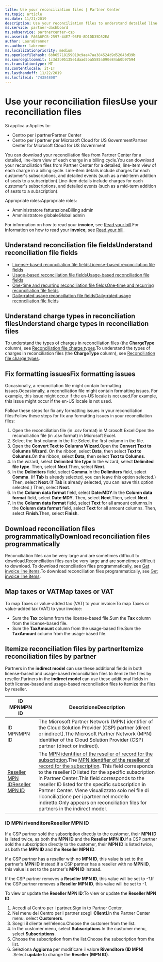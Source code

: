 ```yaml
---
title: Use your reconciliation files | Partner Center
ms.topic: article
ms.date: 11/21/2019
description: Use your reconciliation files to understand detailed line-item views of Partner Center charges.
ms.service: partner-dashboard
ms.subservice: partnercenter-csp
ms.assetid: FA6A6FCB-2597-44E7-93F8-8D1DD35D52EA
author: LauraBrenner
ms.author: labrenne
ms.localizationpriority: medium
ms.openlocfilehash: 6bb65718159019c9ae47aa384524d9d52043d39b
ms.sourcegitcommit: 1c3d3b95135e1daad5ba5585a090e84ab0b97594
ms.translationtype: MT
ms.contentlocale: it-IT
ms.lasthandoff: 11/22/2019
ms.locfileid: "74384808"
---
```

# <a name="use-your-reconciliation-files"></a><span data-ttu-id="98502-103">Use your reconciliation files</span><span class="sxs-lookup"><span data-stu-id="98502-103">Use your reconciliation files</span></span>

<span data-ttu-id="98502-104">Si applica a:</span><span class="sxs-lookup"><span data-stu-id="98502-104">Applies to:</span></span>

- <span data-ttu-id="98502-105">Centro per i partner</span><span class="sxs-lookup"><span data-stu-id="98502-105">Partner Center</span></span>
- <span data-ttu-id="98502-106">Centro per i partner per Microsoft Cloud for US Government</span><span class="sxs-lookup"><span data-stu-id="98502-106">Partner Center for Microsoft Cloud for US Government</span></span>

<span data-ttu-id="98502-107">You can download your reconciliation files from Partner Center for a detailed, line-item view of each charge in a billing cycle.</span><span class="sxs-lookup"><span data-stu-id="98502-107">You can download your reconciliation files from Partner Center for a detailed, line-item view of each charge in a billing cycle.</span></span> <span data-ttu-id="98502-108">Line-item details include charges for each customer's subscriptions, and detailed events (such as a mid-term addition of seats to a subscription).</span><span class="sxs-lookup"><span data-stu-id="98502-108">Line-item details include charges for each customer's subscriptions, and detailed events (such as a mid-term addition of seats to a subscription).</span></span>

<span data-ttu-id="98502-109">Appropriate roles:</span><span class="sxs-lookup"><span data-stu-id="98502-109">Appropriate roles:</span></span>

- <span data-ttu-id="98502-110">Amministratore fatturazione</span><span class="sxs-lookup"><span data-stu-id="98502-110">Billing admin</span></span>
- <span data-ttu-id="98502-111">Amministratore globale</span><span class="sxs-lookup"><span data-stu-id="98502-111">Global admin</span></span>

<span data-ttu-id="98502-112">For information on how to read your **invoice**, see [Read your bill](read-your-bill.md).</span><span class="sxs-lookup"><span data-stu-id="98502-112">For information on how to read your **invoice**, see [Read your bill](read-your-bill.md).</span></span>

## <a name="understand-reconciliation-file-fields"></a><span data-ttu-id="98502-113">Understand reconciliation file fields</span><span class="sxs-lookup"><span data-stu-id="98502-113">Understand reconciliation file fields</span></span>

- [<span data-ttu-id="98502-114">License-based reconciliation file fields</span><span class="sxs-lookup"><span data-stu-id="98502-114">License-based reconciliation file fields</span></span>](license-based-recon-files.md)
- [<span data-ttu-id="98502-115">Usage-based reconciliation file fields</span><span class="sxs-lookup"><span data-stu-id="98502-115">Usage-based reconciliation file fields</span></span>](usage-based-recon-files.md)
- [<span data-ttu-id="98502-116">One-time and recurring reconciliation file fields</span><span class="sxs-lookup"><span data-stu-id="98502-116">One-time and recurring reconciliation file fields</span></span>](one-time-recurring-recon-files.md)
- [<span data-ttu-id="98502-117">Daily-rated usage reconciliation file fields</span><span class="sxs-lookup"><span data-stu-id="98502-117">Daily-rated usage reconciliation file fields</span></span>](daily-rated-usage-recon-files.md)

## <a name="understand-charge-types-in-reconciliation-files"></a><span data-ttu-id="98502-118">Understand charge types in reconciliation files</span><span class="sxs-lookup"><span data-stu-id="98502-118">Understand charge types in reconciliation files</span></span>

<span data-ttu-id="98502-119">To understand the types of charges in reconciliation files (the **ChargeType** column), see [Reconciliation file charge types](recon-file-charge-types.md).</span><span class="sxs-lookup"><span data-stu-id="98502-119">To understand the types of charges in reconciliation files (the **ChargeType** column), see [Reconciliation file charge types](recon-file-charge-types.md).</span></span>

## <a name="fix-formatting-issues"></a><span data-ttu-id="98502-120">Fix formatting issues</span><span class="sxs-lookup"><span data-stu-id="98502-120">Fix formatting issues</span></span>

<span data-ttu-id="98502-121">Occasionally, a reconciliation file might contain formatting issues.</span><span class="sxs-lookup"><span data-stu-id="98502-121">Occasionally, a reconciliation file might contain formatting issues.</span></span> <span data-ttu-id="98502-122">For example, this issue might occur if the en-US locale is not used.</span><span class="sxs-lookup"><span data-stu-id="98502-122">For example, this issue might occur if the en-US locale is not used.</span></span>

<span data-ttu-id="98502-123">Follow these steps for fix any formatting issues in your reconciliation files:</span><span class="sxs-lookup"><span data-stu-id="98502-123">Follow these steps for fix any formatting issues in your reconciliation files:</span></span>

1. <span data-ttu-id="98502-124">Open the reconciliation file (in .csv format) in Microsoft Excel.</span><span class="sxs-lookup"><span data-stu-id="98502-124">Open the reconciliation file (in .csv format) in Microsoft Excel.</span></span>
2. <span data-ttu-id="98502-125">Select the first column in the file.</span><span class="sxs-lookup"><span data-stu-id="98502-125">Select the first column in the file.</span></span>
3. <span data-ttu-id="98502-126">Open the **Convert Text to Columns Wizard**.</span><span class="sxs-lookup"><span data-stu-id="98502-126">Open the **Convert Text to Columns Wizard**.</span></span> <span data-ttu-id="98502-127">On the ribbon, select **Data**, then select **Text to Columns**.</span><span class="sxs-lookup"><span data-stu-id="98502-127">On the ribbon, select **Data**, then select **Text to Columns**.</span></span>
4. <span data-ttu-id="98502-128">In the wizard, select **Delimited file type**.</span><span class="sxs-lookup"><span data-stu-id="98502-128">In the wizard, select **Delimited file type**.</span></span> <span data-ttu-id="98502-129">Then, select **Next**.</span><span class="sxs-lookup"><span data-stu-id="98502-129">Then, select **Next**.</span></span>
5. <span data-ttu-id="98502-130">In the **Delimiters** field, select **Comma**.</span><span class="sxs-lookup"><span data-stu-id="98502-130">In the **Delimiters** field, select **Comma**.</span></span> <span data-ttu-id="98502-131">(If **Tab** is already selected, you can leave this option selected.) Then, select **Next**.</span><span class="sxs-lookup"><span data-stu-id="98502-131">(If **Tab** is already selected, you can leave this option selected.) Then, select **Next**.</span></span>
6. <span data-ttu-id="98502-132">In the **Column data format** field, select **Date:MDY**.</span><span class="sxs-lookup"><span data-stu-id="98502-132">In the **Column data format** field, select **Date:MDY**.</span></span> <span data-ttu-id="98502-133">Then, select **Next**.</span><span class="sxs-lookup"><span data-stu-id="98502-133">Then, select **Next**.</span></span>
7. <span data-ttu-id="98502-134">In the **Column data format** field, select **Text** for all amount columns.</span><span class="sxs-lookup"><span data-stu-id="98502-134">In the **Column data format** field, select **Text** for all amount columns.</span></span> <span data-ttu-id="98502-135">Then, select **Finish**.</span><span class="sxs-lookup"><span data-stu-id="98502-135">Then, select **Finish**.</span></span>

## <a name="download-reconciliation-files-programmatically"></a><span data-ttu-id="98502-136">Download reconciliation files programmatically</span><span class="sxs-lookup"><span data-stu-id="98502-136">Download reconciliation files programmatically</span></span>

<span data-ttu-id="98502-137">Reconciliation files can be very large and are sometimes difficult to download.</span><span class="sxs-lookup"><span data-stu-id="98502-137">Reconciliation files can be very large and are sometimes difficult to download.</span></span> <span data-ttu-id="98502-138">To download reconciliation files programmatically, see [Get invoice line items](https://docs.microsoft.com/partner-center/develop/get-invoiceline-items).</span><span class="sxs-lookup"><span data-stu-id="98502-138">To download reconciliation files programmatically, see [Get invoice line items](https://docs.microsoft.com/partner-center/develop/get-invoiceline-items).</span></span>

## <a name="map-taxes-or-vat"></a><span data-ttu-id="98502-139">Map taxes or VAT</span><span class="sxs-lookup"><span data-stu-id="98502-139">Map taxes or VAT</span></span>

<span data-ttu-id="98502-140">To map Taxes or value-added tax (VAT) to your invoice:</span><span class="sxs-lookup"><span data-stu-id="98502-140">To map Taxes or value-added tax (VAT) to your invoice:</span></span>

- <span data-ttu-id="98502-141">Sum the **Tax** column from the license-based file.</span><span class="sxs-lookup"><span data-stu-id="98502-141">Sum the **Tax** column from the license-based file.</span></span>
- <span data-ttu-id="98502-142">Sum the **TaxAmount** column from the usage-based file.</span><span class="sxs-lookup"><span data-stu-id="98502-142">Sum the **TaxAmount** column from the usage-based file.</span></span>

## <a name="itemize-reconciliation-files-by-partner"></a><span data-ttu-id="98502-143">Itemize reconciliation files by partner</span><span class="sxs-lookup"><span data-stu-id="98502-143">Itemize reconciliation files by partner</span></span>

<span data-ttu-id="98502-144">Partners in the **indirect model** can use these additional fields in both license-based and usage-based reconciliation files to itemize the files by reseller.</span><span class="sxs-lookup"><span data-stu-id="98502-144">Partners in the **indirect model** can use these additional fields in both license-based and usage-based reconciliation files to itemize the files by reseller.</span></span>

| <span data-ttu-id="98502-145">ID MPN</span><span class="sxs-lookup"><span data-stu-id="98502-145">MPN ID</span></span> | <span data-ttu-id="98502-146">Descrizione</span><span class="sxs-lookup"><span data-stu-id="98502-146">Description</span></span> |
| ------ | ----------- |
| <span data-ttu-id="98502-147">ID MPN</span><span class="sxs-lookup"><span data-stu-id="98502-147">MPN ID</span></span> | <span data-ttu-id="98502-148">The Microsoft Partner Network (MPN) identifier of the Cloud Solution Provider (CSP) partner (direct or indirect).</span><span class="sxs-lookup"><span data-stu-id="98502-148">The Microsoft Partner Network (MPN) identifier of the Cloud Solution Provider (CSP) partner (direct or indirect).</span></span> |
| [<span data-ttu-id="98502-149">Reseller MPN ID</span><span class="sxs-lookup"><span data-stu-id="98502-149">Reseller MPN ID</span></span>](#reseller-mpn-id) | <span data-ttu-id="98502-150">The [MPN identifier of the reseller of record for the subscription](#reseller-mpn-id).</span><span class="sxs-lookup"><span data-stu-id="98502-150">The [MPN identifier of the reseller of record for the subscription](#reseller-mpn-id).</span></span> <span data-ttu-id="98502-151">This field corresponds to the reseller ID listed for the specific subscription in Partner Center.</span><span class="sxs-lookup"><span data-stu-id="98502-151">This field corresponds to the reseller ID listed for the specific subscription in Partner Center.</span></span> <span data-ttu-id="98502-152">Viene visualizzato solo nei file di riconciliazione per i partner nel modello indiretto.</span><span class="sxs-lookup"><span data-stu-id="98502-152">Only appears on reconciliation files for partners in the indirect model.</span></span> |

### <a name="reseller-mpn-id"></a><span data-ttu-id="98502-153">ID MPN rivenditore</span><span class="sxs-lookup"><span data-stu-id="98502-153">Reseller MPN ID</span></span>

<span data-ttu-id="98502-154">If a CSP partner sold the subscription directly to the customer, their **MPN ID** is listed twice, as both the **MPN ID** and the **Reseller MPN ID**.</span><span class="sxs-lookup"><span data-stu-id="98502-154">If a CSP partner sold the subscription directly to the customer, their **MPN ID** is listed twice, as both the **MPN ID** and the **Reseller MPN ID**.</span></span>

<span data-ttu-id="98502-155">If a CSP partner has a reseller with no **MPN ID**, this value is set to the partner's **MPN ID** instead.</span><span class="sxs-lookup"><span data-stu-id="98502-155">If a CSP partner has a reseller with no **MPN ID**, this value is set to the partner's **MPN ID** instead.</span></span>

<span data-ttu-id="98502-156">If the CSP partner removes a **Reseller MPN ID**, this value will be set to *-1*.</span><span class="sxs-lookup"><span data-stu-id="98502-156">If the CSP partner removes a **Reseller MPN ID**, this value will be set to *-1*.</span></span>

<span data-ttu-id="98502-157">To view or update the **Reseller MPN ID**:</span><span class="sxs-lookup"><span data-stu-id="98502-157">To view or update the **Reseller MPN ID**:</span></span>

1. <span data-ttu-id="98502-158">Accedi al Centro per i partner.</span><span class="sxs-lookup"><span data-stu-id="98502-158">Sign in to Partner Center.</span></span>
2. <span data-ttu-id="98502-159">Nel menu del Centro per i partner scegli **Clienti**.</span><span class="sxs-lookup"><span data-stu-id="98502-159">In the Partner Center menu, select **Customers**.</span></span>
3. <span data-ttu-id="98502-160">Scegli il cliente nell'elenco.</span><span class="sxs-lookup"><span data-stu-id="98502-160">Choose the customer from the list.</span></span>
4. <span data-ttu-id="98502-161">In the customer menu, select **Subscriptions**.</span><span class="sxs-lookup"><span data-stu-id="98502-161">In the customer menu, select **Subscriptions**.</span></span>
5. <span data-ttu-id="98502-162">Choose the subscription from the list.</span><span class="sxs-lookup"><span data-stu-id="98502-162">Choose the subscription from the list.</span></span>
6. <span data-ttu-id="98502-163">Seleziona **Aggiorna** per modificare il valore **Rivenditore (ID MPN)** .</span><span class="sxs-lookup"><span data-stu-id="98502-163">Select **update** to change the **Reseller (MPN ID)**.</span></span>
